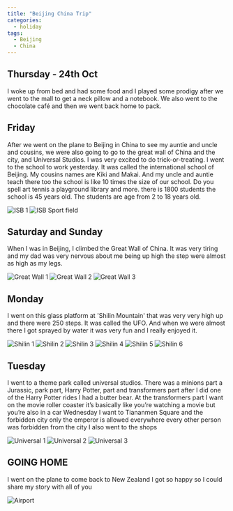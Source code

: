 ```yaml
---
title: "Beijing China Trip"
categories:
  - holiday
tags:
  - Beijing
  - China
---
```


## Thursday - 24th Oct 

I woke up from bed and had some food and I played some prodigy after we went to the mall to get a neck pillow and a notebook. We also went to the chocolate café and then we went back home to pack. 

## Friday 

After we went on the plane to Beijing in China to see my auntie and uncle and cousins, we were also going to go to the great wall of China and the city, and Universal Studios. I was very excited to do trick-or-treating. I went to the school to work yesterday. It was called the international school of Beijing. My cousins names are Kiki and Makai. And my uncle and auntie teach there too the school is like 10 times the size of our school. Do you spell art tennis a playground library and more. there is 1800 students the school is 45 years old. The students are age from 2 to 18 years old.

![ISB 1](/assets/2025/Beijing/ISB.jpg)
![ISB Sport field](/assets/2025/Beijing/SportField.JPG.jpg)


## Saturday and Sunday 

When I was in Beijing, I climbed the Great Wall of China. It was very tiring and my dad was very nervous about me being up high the step were almost as high as my legs.

![Great Wall 1](/assets/2025/Beijing/GreatWall1.jpg)
![Great Wall 2](/assets/2025/Beijing/GreatWall2.jpg)
![Great Wall 3](/assets/2025/Beijing/GreatWall3.jpg)


## Monday 

I went on this glass platform at 'Shilin Mountain' that was very very high up and there were 250 steps. It was called the UFO. And when we were almost there I got sprayed by water it was very fun and I really enjoyed it.

![Shilin 1](/assets/2025/Beijing/Shilin1.jpg)
![Shilin 2](/assets/2025/Beijing/Shilin2.jpg)
![Shilin 3](/assets/2025/Beijing/Shilin3.jpg)
![Shilin 4](/assets/2025/Beijing/Shilin4.jpg)
![Shilin 5](/assets/2025/Beijing/Shilin5.jpg)
![Shilin 6](/assets/2025/Beijing/Shilin6.jpg)


## Tuesday

I went to a theme park called universal studios. There was a minions part a Jurassic, park part, Harry Potter, part and transformers part after I did one of the Harry Potter rides I had a butter bear. At the transformers part I want on the movie roller coaster it’s basically like you’re watching a movie but you’re also in a car Wednesday I want to Tiananmen Square and the forbidden city only the emperor is allowed everywhere every other person was forbidden from the city I also went to the shops 

![Universal 1](/assets/2025/Beijing/Universal%20(1).JPG) 
![Universal 2](/assets/2025/Beijing/Universal%20(2).JPG) 
![Universal 3](/assets/2025/Beijing/Universal%20(3).JPG) 

## GOING HOME

I went on the plane to come back to New Zealand I got so happy so I could share my story with all of you

![Airport](/assets/2025/Beijing/Airport.JPG) 
